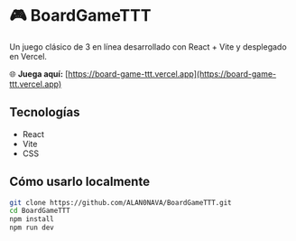 # 🎮 BoardGameTTT

Un juego clásico de 3 en línea desarrollado con React + Vite y desplegado en Vercel.

🌐 **Juega aquí:** [https://board-game-ttt.vercel.app](https://board-game-ttt.vercel.app)

## Tecnologías
- React
- Vite
- CSS

## Cómo usarlo localmente

```bash
git clone https://github.com/ALAN0NAVA/BoardGameTTT.git
cd BoardGameTTT
npm install
npm run dev
